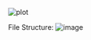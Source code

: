 ![plot](.HomeStation/critter/public/images/Critter_Scatterer.svg)



File Structure:
![image](https://github.com/MBavelock/CritterScatterer/issues/1#issue-784279502)
